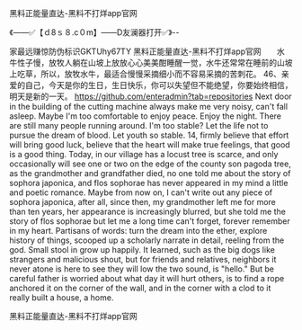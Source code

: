 黑料正能量直达-黑料不打烊app官网

《——✅【ｄ8ｓ８.c０m】——D友澜器打开✅》--

家最远赚惊防伪标识GKTUhy67TY
黑料正能量直达-黑料不打烊app官网　　水牛性子慢，放牧人躺在山坡上放放心心美美酣睡醒一觉，水牛还常常在睡前的山坡上吃草，所以，放牧水牛，最适合慢慢采摘细小而不容易采摘的苦刺花。
	46、亲爱的自己，今天是你的生日，生日快乐，你可以失望但不能绝望，你要始终相信，明天是新的一天。
https://github.com/enteradmin?tab=repositories
Next door in the building of the cutting machine always make me very noisy, can't fall asleep.
Maybe I'm too comfortable to enjoy peace.
Enjoy the night.
There are still many people running around.
I'm too stable?
Let the life not to pursue the dream of blood.
Let youth so stable.
14, firmly believe that effort will bring good luck, believe that the heart will make true feelings, that good is a good thing.
Today, in our village has a locust tree is scarce, and only occasionally will see one or two on the edge of the county son pagoda tree, as the grandmother and grandfather died, no one told me about the story of sophora japonica, and flos sophorae has never appeared in my mind a little and poetic romance.
Maybe from now on, I can't write out any piece of sophora japonica, after all, since then, my grandmother left me for more than ten years, her appearance is increasingly blurred, but she told me the story of flos sophorae but let me a long time can't forget, forever remember in my heart.
Partisans of words: turn the dream into the ether, explore history of things, scooped up a scholarly narrate in detail, reeling from the god.
Small stool in grow up happily.
It learned, such as the big dogs like strangers and malicious shout, but for friends and relatives, neighbors it never atone is here to see they will low the two sound, is "hello."
But be careful father is worried about what day it will hurt others, is to find a rope anchored it on the corner of the wall, and in the corner with a clod to it really built a house, a home.




黑料正能量直达-黑料不打烊app官网
